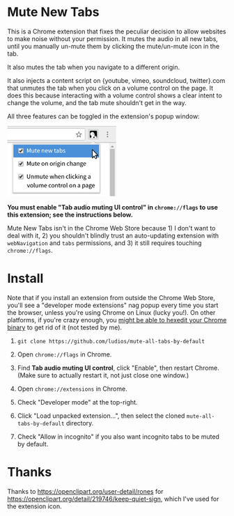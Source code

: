 Mute New Tabs
===
This is a Chrome extension that fixes the peculiar decision to allow websites
to make noise without your permission.  It mutes the audio in all new tabs,
until you manually un-mute them by clicking the mute/un-mute icon in the tab.

It also mutes the tab when you navigate to a different origin.

It also injects a content script on {youtube, vimeo, soundcloud, twitter}.com that
unmutes the tab when you click on a volume control on the page.
It does this because interacting with a volume control shows a clear intent to
change the volume, and the tab mute shouldn't get in the way.

All three features can be toggled in the extension's popup window:

<img src="screenshot.png" alt="Screenshot of menu showing 'Mute new tabs',
'Mute on origin change', and 'Unmute when clicking a volume control on a page'" width="250" height="161">

**You must enable "Tab audio muting UI control" in `chrome://flags` to use this
extension; see the instructions below.**

Mute New Tabs isn't in the Chrome Web Store because 1) I don't want to deal
with it, 2) you shouldn't blindly trust an auto-updating extension with
`webNavigation` and `tabs` permissions, and 3) it still requires touching
`chrome://flags`.


Install
===
Note that if you install an extension from outside the Chrome Web Store, you'll see a
"developer mode extensions" nag popup every time you start the browser, unless you're
using Chrome on Linux (lucky you!).  On other platforms, if you're crazy enough, you
[might be able to hexedit your Chrome binary](http://stackoverflow.com/questions/23055651/disable-developer-mode-extensions-pop-up)
to get rid of it (not tested by me).

1.	`git clone https://github.com/ludios/mute-all-tabs-by-default`

2.	Open `chrome://flags` in Chrome.

3.	Find **Tab audio muting UI control**, click "Enable", then restart Chrome.
	(Make sure to actually restart it, not just close one window.)

4.	Open `chrome://extensions` in Chrome.

5.	Check "Developer mode" at the top-right.

6.	Click "Load unpacked extension...", then select the cloned `mute-all-tabs-by-default` directory.

7.	Check "Allow in incognito" if you also want incognito tabs to be muted by default.


Thanks
===
Thanks to https://openclipart.org/user-detail/rones for
https://openclipart.org/detail/219746/keep-quiet-sign, which I've used for the extension icon.
